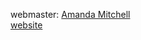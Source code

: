 


webmaster: <a href="https://github.com/amanmitchell">Amanda Mitchell</a><br>
<a href="www.valdosta.club" target="_blank">website</a>
